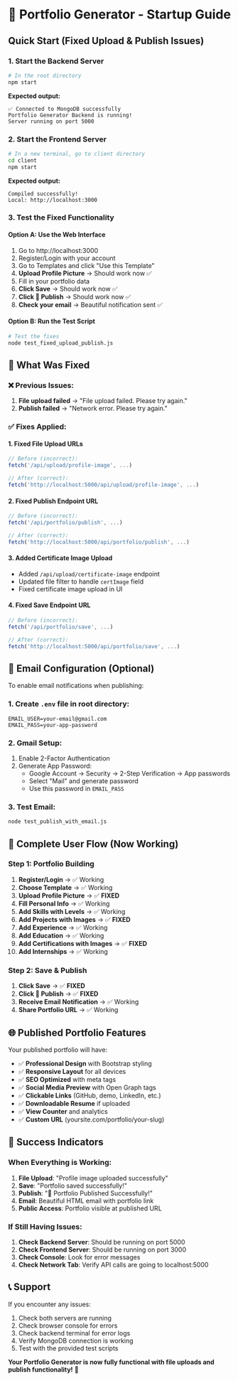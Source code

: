 # 🚀 Portfolio Generator - Startup Guide

## Quick Start (Fixed Upload & Publish Issues)

### 1. Start the Backend Server

```bash
# In the root directory
npm start
```

**Expected output:**
```
✅ Connected to MongoDB successfully
Portfolio Generator Backend is running!
Server running on port 5000
```

### 2. Start the Frontend Server

```bash
# In a new terminal, go to client directory
cd client
npm start
```

**Expected output:**
```
Compiled successfully!
Local: http://localhost:3000
```

### 3. Test the Fixed Functionality

#### Option A: Use the Web Interface
1. Go to http://localhost:3000
2. Register/Login with your account
3. Go to Templates and click "Use this Template"
4. **Upload Profile Picture** → Should work now ✅
5. Fill in your portfolio data
6. **Click Save** → Should work now ✅
7. **Click 🚀 Publish** → Should work now ✅
8. **Check your email** → Beautiful notification sent ✅

#### Option B: Run the Test Script
```bash
# Test the fixes
node test_fixed_upload_publish.js
```

## 🔧 What Was Fixed

### ❌ Previous Issues:
1. **File upload failed** → "File upload failed. Please try again."
2. **Publish failed** → "Network error. Please try again."

### ✅ Fixes Applied:

#### 1. **Fixed File Upload URLs**
```javascript
// Before (incorrect):
fetch('/api/upload/profile-image', ...)

// After (correct):
fetch('http://localhost:5000/api/upload/profile-image', ...)
```

#### 2. **Fixed Publish Endpoint URL**
```javascript
// Before (incorrect):
fetch('/api/portfolio/publish', ...)

// After (correct):
fetch('http://localhost:5000/api/portfolio/publish', ...)
```

#### 3. **Added Certificate Image Upload**
- Added `/api/upload/certificate-image` endpoint
- Updated file filter to handle `certImage` field
- Fixed certificate image upload in UI

#### 4. **Fixed Save Endpoint URL**
```javascript
// Before (incorrect):
fetch('/api/portfolio/save', ...)

// After (correct):
fetch('http://localhost:5000/api/portfolio/save', ...)
```

## 📧 Email Configuration (Optional)

To enable email notifications when publishing:

### 1. Create `.env` file in root directory:
```env
EMAIL_USER=your-email@gmail.com
EMAIL_PASS=your-app-password
```

### 2. Gmail Setup:
1. Enable 2-Factor Authentication
2. Generate App Password:
   - Google Account → Security → 2-Step Verification → App passwords
   - Select "Mail" and generate password
   - Use this password in `EMAIL_PASS`

### 3. Test Email:
```bash
node test_publish_with_email.js
```

## 🎯 Complete User Flow (Now Working)

### Step 1: Portfolio Building
1. **Register/Login** → ✅ Working
2. **Choose Template** → ✅ Working
3. **Upload Profile Picture** → ✅ **FIXED**
4. **Fill Personal Info** → ✅ Working
5. **Add Skills with Levels** → ✅ Working
6. **Add Projects with Images** → ✅ **FIXED**
7. **Add Experience** → ✅ Working
8. **Add Education** → ✅ Working
9. **Add Certifications with Images** → ✅ **FIXED**
10. **Add Internships** → ✅ Working

### Step 2: Save & Publish
1. **Click Save** → ✅ **FIXED**
2. **Click 🚀 Publish** → ✅ **FIXED**
3. **Receive Email Notification** → ✅ Working
4. **Share Portfolio URL** → ✅ Working

## 🌐 Published Portfolio Features

Your published portfolio will have:
- ✅ **Professional Design** with Bootstrap styling
- ✅ **Responsive Layout** for all devices
- ✅ **SEO Optimized** with meta tags
- ✅ **Social Media Preview** with Open Graph tags
- ✅ **Clickable Links** (GitHub, demo, LinkedIn, etc.)
- ✅ **Downloadable Resume** if uploaded
- ✅ **View Counter** and analytics
- ✅ **Custom URL** (yoursite.com/portfolio/your-slug)

## 🎉 Success Indicators

### When Everything is Working:
1. **File Upload**: "Profile image uploaded successfully"
2. **Save**: "Portfolio saved successfully!"
3. **Publish**: "🎉 Portfolio Published Successfully!"
4. **Email**: Beautiful HTML email with portfolio link
5. **Public Access**: Portfolio visible at published URL

### If Still Having Issues:
1. **Check Backend Server**: Should be running on port 5000
2. **Check Frontend Server**: Should be running on port 3000
3. **Check Console**: Look for error messages
4. **Check Network Tab**: Verify API calls are going to localhost:5000

## 📞 Support

If you encounter any issues:
1. Check both servers are running
2. Check browser console for errors
3. Check backend terminal for error logs
4. Verify MongoDB connection is working
5. Test with the provided test scripts

**Your Portfolio Generator is now fully functional with file uploads and publish functionality!** 🚀